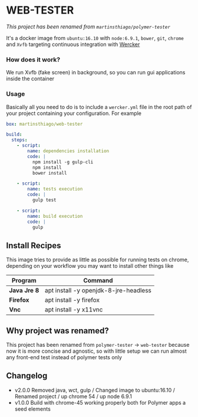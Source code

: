 # WEB-TESTER

_This project has been renamed from `martinsthiago/polymer-tester`_

It's a docker image from `ubuntu:16.10` with `node:6.9.1`, `bower`, `git`, `chrome` and `Xvfb` targeting continuous integration with [Wercker](http://wercker.com/)

### How does it work?

We run Xvfb (fake screen) in background, so you can run gui applications inside the container

### Usage
Basically all you need to do is to include a `wercker.yml` file in the root path of your project containing your configuration. For example

```yaml
box: martinsthiago/web-tester

build:
  steps:
    - script:
        name: dependencies installation
        code: |
          npm install -g gulp-cli
          npm install
          bower install

    - script:
        name: tests execution
        code: |
          gulp test

    - script:
        name: build execution
        code: |
          gulp
```



## Install Recipes
This image tries to provide as little as possible for running tests on chrome, depending on your workflow you may want to install other things like

| Program          | Command                                 |
|------------------|-----------------------------------------|
| **Java Jre 8**   | apt install -y openjdk-8-jre-headless   |
| **Firefox**      | apt install -y firefox                  |
| **Vnc**          | apt install -y x11vnc                   |

## Why project was renamed?

This project has been renamed from `polymer-tester` -> `web-tester` because now it is more concise and agnostic, so with little setup we can run almost any front-end test instead of polymer tests only

## Changelog
- v2.0.0 Removed java, wct, gulp / Changed image to ubuntu:16.10 / Renamed project / up chrome 54 / up node 6.9.1
- v1.0.0 Build with chrome-45 working properly both for Polymer apps a seed elements
